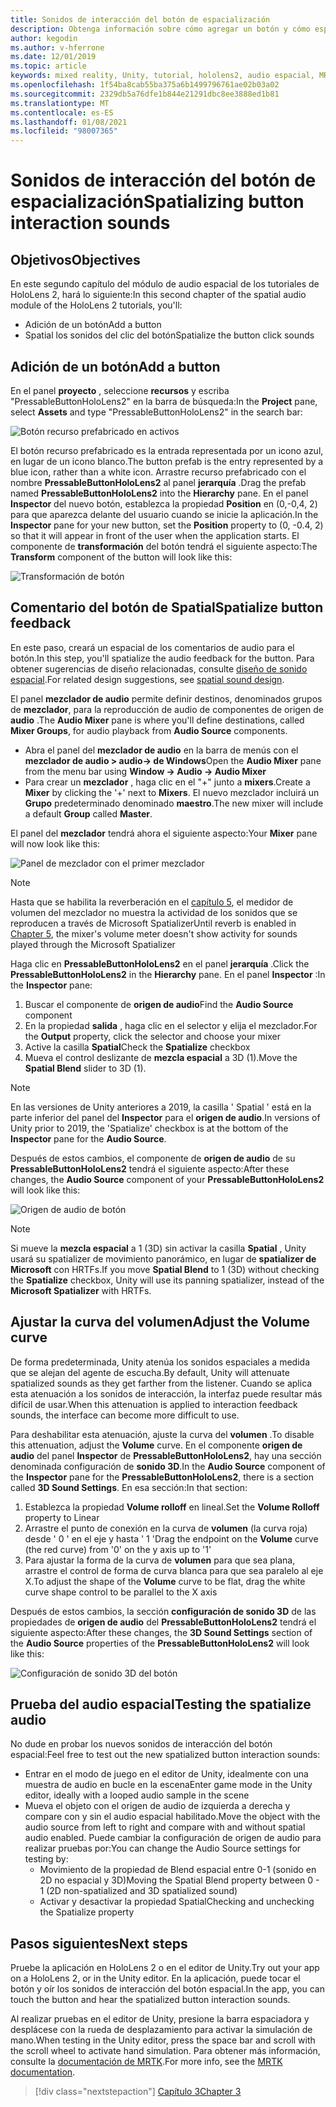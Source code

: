 ```yaml
---
title: Sonidos de interacción del botón de espacialización
description: Obtenga información sobre cómo agregar un botón y cómo espaciale los sonidos de interacción del botón en una aplicación de realidad mixta.
author: kegodin
ms.author: v-hferrone
ms.date: 12/01/2019
ms.topic: article
keywords: mixed reality, Unity, tutorial, hololens2, audio espacial, MRTK, kit de herramientas de realidad mixta, UWP, Windows 10, HRTF, función de transferencia relacionada con el encabezado, reverberación, Microsoft Spatializer, Prefabs, curva de volumen
ms.openlocfilehash: 1f54ba8cab55ba375a6b1499796761ae02b03a02
ms.sourcegitcommit: 2329db5a76dfe1b844e21291dbc8ee3888ed1b81
ms.translationtype: MT
ms.contentlocale: es-ES
ms.lasthandoff: 01/08/2021
ms.locfileid: "98007365"
---
```

# <a name="spatializing-button-interaction-sounds"></a><span data-ttu-id="66c07-104">Sonidos de interacción del botón de espacialización</span><span class="sxs-lookup"><span data-stu-id="66c07-104">Spatializing button interaction sounds</span></span>

## <a name="objectives"></a><span data-ttu-id="66c07-105">Objetivos</span><span class="sxs-lookup"><span data-stu-id="66c07-105">Objectives</span></span>

<span data-ttu-id="66c07-106">En este segundo capítulo del módulo de audio espacial de los tutoriales de HoloLens 2, hará lo siguiente:</span><span class="sxs-lookup"><span data-stu-id="66c07-106">In this second chapter of the spatial audio module of the HoloLens 2 tutorials, you'll:</span></span>
* <span data-ttu-id="66c07-107">Adición de un botón</span><span class="sxs-lookup"><span data-stu-id="66c07-107">Add a button</span></span>
* <span data-ttu-id="66c07-108">Spatial los sonidos del clic del botón</span><span class="sxs-lookup"><span data-stu-id="66c07-108">Spatialize the button click sounds</span></span>

## <a name="add-a-button"></a><span data-ttu-id="66c07-109">Adición de un botón</span><span class="sxs-lookup"><span data-stu-id="66c07-109">Add a button</span></span>

<span data-ttu-id="66c07-110">En el panel **proyecto** , seleccione **recursos** y escriba "PressableButtonHoloLens2" en la barra de búsqueda:</span><span class="sxs-lookup"><span data-stu-id="66c07-110">In the **Project** pane, select **Assets** and type "PressableButtonHoloLens2" in the search bar:</span></span>

![Botón recurso prefabricado en activos](images/spatial-audio/button-prefab-in-assets.png)

<span data-ttu-id="66c07-112">El botón recurso prefabricado es la entrada representada por un icono azul, en lugar de un icono blanco.</span><span class="sxs-lookup"><span data-stu-id="66c07-112">The button prefab is the entry represented by a blue icon, rather than a white icon.</span></span> <span data-ttu-id="66c07-113">Arrastre recurso prefabricado con el nombre **PressableButtonHoloLens2** al panel **jerarquía** .</span><span class="sxs-lookup"><span data-stu-id="66c07-113">Drag the prefab named **PressableButtonHoloLens2** into the **Hierarchy** pane.</span></span> <span data-ttu-id="66c07-114">En el panel **Inspector** del nuevo botón, establezca la propiedad **Position** en (0,-0,4, 2) para que aparezca delante del usuario cuando se inicie la aplicación.</span><span class="sxs-lookup"><span data-stu-id="66c07-114">In the **Inspector** pane for your new button, set the **Position** property to (0, -0.4, 2) so that it will appear in front of the user when the application starts.</span></span> <span data-ttu-id="66c07-115">El componente de **transformación** del botón tendrá el siguiente aspecto:</span><span class="sxs-lookup"><span data-stu-id="66c07-115">The **Transform** component of the button will look like this:</span></span>

![Transformación de botón](images/spatial-audio/button-transform.png)

## <a name="spatialize-button-feedback"></a><span data-ttu-id="66c07-117">Comentario del botón de Spatial</span><span class="sxs-lookup"><span data-stu-id="66c07-117">Spatialize button feedback</span></span>

<span data-ttu-id="66c07-118">En este paso, creará un espacial de los comentarios de audio para el botón.</span><span class="sxs-lookup"><span data-stu-id="66c07-118">In this step, you'll spatialize the audio feedback for the button.</span></span> <span data-ttu-id="66c07-119">Para obtener sugerencias de diseño relacionadas, consulte [diseño de sonido espacial](../../../design/spatial-sound-design.md).</span><span class="sxs-lookup"><span data-stu-id="66c07-119">For related design suggestions, see [spatial sound design](../../../design/spatial-sound-design.md).</span></span> 

<span data-ttu-id="66c07-120">El panel **mezclador de audio** permite definir destinos, denominados grupos de **mezclador**, para la reproducción de audio de componentes de origen de **audio** .</span><span class="sxs-lookup"><span data-stu-id="66c07-120">The **Audio Mixer** pane is where you'll define destinations, called **Mixer Groups**, for audio playback from **Audio Source** components.</span></span> 
* <span data-ttu-id="66c07-121">Abra el panel del **mezclador de audio** en la barra de menús con el **mezclador de audio > audio-> de Windows**</span><span class="sxs-lookup"><span data-stu-id="66c07-121">Open the **Audio Mixer** pane from the menu bar using **Window -> Audio -> Audio Mixer**</span></span>
* <span data-ttu-id="66c07-122">Para crear un **mezclador** , haga clic en el "+" junto a **mixers**.</span><span class="sxs-lookup"><span data-stu-id="66c07-122">Create a **Mixer** by clicking the '+' next to **Mixers**.</span></span> <span data-ttu-id="66c07-123">El nuevo mezclador incluirá un **Grupo** predeterminado denominado **maestro**.</span><span class="sxs-lookup"><span data-stu-id="66c07-123">The new mixer will include a default **Group** called **Master**.</span></span>

<span data-ttu-id="66c07-124">El panel del **mezclador** tendrá ahora el siguiente aspecto:</span><span class="sxs-lookup"><span data-stu-id="66c07-124">Your **Mixer** pane will now look like this:</span></span>

![Panel de mezclador con el primer mezclador](images/spatial-audio/mixer-panel-with-first-mixer.png)

> [!NOTE]
> <span data-ttu-id="66c07-126">Hasta que se habilita la reverberación en el [capítulo 5](unity-spatial-audio-ch5.md), el medidor de volumen del mezclador no muestra la actividad de los sonidos que se reproducen a través de Microsoft Spatializer</span><span class="sxs-lookup"><span data-stu-id="66c07-126">Until reverb is enabled in [Chapter 5](unity-spatial-audio-ch5.md), the mixer's volume meter doesn't show activity for sounds played through the Microsoft Spatializer</span></span>

<span data-ttu-id="66c07-127">Haga clic en **PressableButtonHoloLens2** en el panel **jerarquía** .</span><span class="sxs-lookup"><span data-stu-id="66c07-127">Click the **PressableButtonHoloLens2** in the **Hierarchy** pane.</span></span> <span data-ttu-id="66c07-128">En el panel **Inspector** :</span><span class="sxs-lookup"><span data-stu-id="66c07-128">In the **Inspector** pane:</span></span>
1. <span data-ttu-id="66c07-129">Buscar el componente de **origen de audio**</span><span class="sxs-lookup"><span data-stu-id="66c07-129">Find the **Audio Source** component</span></span>
2. <span data-ttu-id="66c07-130">En la propiedad **salida** , haga clic en el selector y elija el mezclador.</span><span class="sxs-lookup"><span data-stu-id="66c07-130">For the **Output** property, click the selector and choose your mixer</span></span>
3. <span data-ttu-id="66c07-131">Active la casilla **Spatial**</span><span class="sxs-lookup"><span data-stu-id="66c07-131">Check the **Spatialize** checkbox</span></span>
4. <span data-ttu-id="66c07-132">Mueva el control deslizante de **mezcla espacial** a 3D (1).</span><span class="sxs-lookup"><span data-stu-id="66c07-132">Move the **Spatial Blend** slider to 3D (1).</span></span>

> [!NOTE]
> <span data-ttu-id="66c07-133">En las versiones de Unity anteriores a 2019, la casilla ' Spatial ' está en la parte inferior del panel del **Inspector** para el **origen de audio**.</span><span class="sxs-lookup"><span data-stu-id="66c07-133">In versions of Unity prior to 2019, the 'Spatialize' checkbox is at the bottom of the **Inspector** pane for the **Audio Source**.</span></span>

<span data-ttu-id="66c07-134">Después de estos cambios, el componente de **origen de audio** de su **PressableButtonHoloLens2** tendrá el siguiente aspecto:</span><span class="sxs-lookup"><span data-stu-id="66c07-134">After these changes, the **Audio Source** component of your **PressableButtonHoloLens2** will look like this:</span></span>

![Origen de audio de botón](images/spatial-audio/button-audio-source.png)

> [!NOTE]
> <span data-ttu-id="66c07-136">Si mueve la **mezcla espacial** a 1 (3D) sin activar la casilla **Spatial** , Unity usará su spatializer de movimiento panorámico, en lugar de **spatializer de Microsoft** con HRTFs.</span><span class="sxs-lookup"><span data-stu-id="66c07-136">If you move **Spatial Blend** to 1 (3D) without checking the **Spatialize** checkbox, Unity will use its panning spatializer, instead of the **Microsoft Spatializer** with HRTFs.</span></span>

## <a name="adjust-the-volume-curve"></a><span data-ttu-id="66c07-137">Ajustar la curva del volumen</span><span class="sxs-lookup"><span data-stu-id="66c07-137">Adjust the Volume curve</span></span>

<span data-ttu-id="66c07-138">De forma predeterminada, Unity atenúa los sonidos espaciales a medida que se alejan del agente de escucha.</span><span class="sxs-lookup"><span data-stu-id="66c07-138">By default, Unity will attenuate spatialized sounds as they get farther from the listener.</span></span> <span data-ttu-id="66c07-139">Cuando se aplica esta atenuación a los sonidos de interacción, la interfaz puede resultar más difícil de usar.</span><span class="sxs-lookup"><span data-stu-id="66c07-139">When this attenuation is applied to interaction feedback sounds, the interface can become more difficult to use.</span></span>

<span data-ttu-id="66c07-140">Para deshabilitar esta atenuación, ajuste la curva del **volumen** .</span><span class="sxs-lookup"><span data-stu-id="66c07-140">To disable this attenuation, adjust the **Volume** curve.</span></span> <span data-ttu-id="66c07-141">En el componente **origen de audio** del panel **Inspector** de **PressableButtonHoloLens2**, hay una sección denominada configuración de **sonido 3D**.</span><span class="sxs-lookup"><span data-stu-id="66c07-141">In the **Audio Source** component of the **Inspector** pane for the **PressableButtonHoloLens2**, there is a section called **3D Sound Settings**.</span></span> <span data-ttu-id="66c07-142">En esa sección:</span><span class="sxs-lookup"><span data-stu-id="66c07-142">In that section:</span></span>
1. <span data-ttu-id="66c07-143">Establezca la propiedad **Volume rolloff** en lineal.</span><span class="sxs-lookup"><span data-stu-id="66c07-143">Set the **Volume Rolloff** property to Linear</span></span>
2. <span data-ttu-id="66c07-144">Arrastre el punto de conexión en la curva de **volumen** (la curva roja) desde ' 0 ' en el eje y hasta ' 1 '</span><span class="sxs-lookup"><span data-stu-id="66c07-144">Drag the endpoint on the **Volume** curve (the red curve) from '0' on the y axis up to '1'</span></span>
3. <span data-ttu-id="66c07-145">Para ajustar la forma de la curva de **volumen** para que sea plana, arrastre el control de forma de curva blanca para que sea paralelo al eje X.</span><span class="sxs-lookup"><span data-stu-id="66c07-145">To adjust the shape of the **Volume** curve to be flat, drag the white curve shape control to be parallel to the X axis</span></span>

<span data-ttu-id="66c07-146">Después de estos cambios, la sección **configuración de sonido 3D** de las propiedades de **origen de audio** del **PressableButtonHoloLens2** tendrá el siguiente aspecto:</span><span class="sxs-lookup"><span data-stu-id="66c07-146">After these changes, the **3D Sound Settings** section of the **Audio Source** properties of the **PressableButtonHoloLens2** will look like this:</span></span>

![Configuración de sonido 3D del botón](images/spatial-audio/button-3d-sound-settings.png)

## <a name="testing-the-spatialize-audio"></a><span data-ttu-id="66c07-148">Prueba del audio espacial</span><span class="sxs-lookup"><span data-stu-id="66c07-148">Testing the spatialize audio</span></span>

<span data-ttu-id="66c07-149">No dude en probar los nuevos sonidos de interacción del botón espacial:</span><span class="sxs-lookup"><span data-stu-id="66c07-149">Feel free to test out the new spatialized button interaction sounds:</span></span>

* <span data-ttu-id="66c07-150">Entrar en el modo de juego en el editor de Unity, idealmente con una muestra de audio en bucle en la escena</span><span class="sxs-lookup"><span data-stu-id="66c07-150">Enter game mode in the Unity editor, ideally with a looped audio sample in the scene</span></span>
* <span data-ttu-id="66c07-151">Mueva el objeto con el origen de audio de izquierda a derecha y compare con y sin el audio espacial habilitado.</span><span class="sxs-lookup"><span data-stu-id="66c07-151">Move the object with the audio source from left to right and compare with and without spatial audio enabled.</span></span> <span data-ttu-id="66c07-152">Puede cambiar la configuración de origen de audio para realizar pruebas por:</span><span class="sxs-lookup"><span data-stu-id="66c07-152">You can change the Audio Source settings for testing by:</span></span>
    * <span data-ttu-id="66c07-153">Movimiento de la propiedad de Blend espacial entre 0-1 (sonido en 2D no espacial y 3D)</span><span class="sxs-lookup"><span data-stu-id="66c07-153">Moving the Spatial Blend property between 0 - 1 (2D non-spatialized and 3D spatialized sound)</span></span>
    * <span data-ttu-id="66c07-154">Activar y desactivar la propiedad Spatial</span><span class="sxs-lookup"><span data-stu-id="66c07-154">Checking and unchecking the Spatialize property</span></span>

## <a name="next-steps"></a><span data-ttu-id="66c07-155">Pasos siguientes</span><span class="sxs-lookup"><span data-stu-id="66c07-155">Next steps</span></span>

<span data-ttu-id="66c07-156">Pruebe la aplicación en HoloLens 2 o en el editor de Unity.</span><span class="sxs-lookup"><span data-stu-id="66c07-156">Try out your app on a HoloLens 2, or in the Unity editor.</span></span> <span data-ttu-id="66c07-157">En la aplicación, puede tocar el botón y oír los sonidos de interacción del botón espacial.</span><span class="sxs-lookup"><span data-stu-id="66c07-157">In the app, you can touch the button and hear the spatialized button interaction sounds.</span></span>

<span data-ttu-id="66c07-158">Al realizar pruebas en el editor de Unity, presione la barra espaciadora y desplácese con la rueda de desplazamiento para activar la simulación de mano.</span><span class="sxs-lookup"><span data-stu-id="66c07-158">When testing in the Unity editor, press the space bar and scroll with the scroll wheel to activate hand simulation.</span></span> <span data-ttu-id="66c07-159">Para obtener más información, consulte la [documentación de MRTK](https://microsoft.github.io/MixedRealityToolkit-Unity/Documentation/GettingStartedWithTheMRTK.html#using-the-in-editor-hand-input-simulation-to-test-a-scene).</span><span class="sxs-lookup"><span data-stu-id="66c07-159">For more info, see the [MRTK documentation](https://microsoft.github.io/MixedRealityToolkit-Unity/Documentation/GettingStartedWithTheMRTK.html#using-the-in-editor-hand-input-simulation-to-test-a-scene).</span></span>

> [!div class="nextstepaction"]
> [<span data-ttu-id="66c07-160">Capítulo 3</span><span class="sxs-lookup"><span data-stu-id="66c07-160">Chapter 3</span></span>](unity-spatial-audio-ch3.md)


